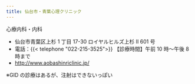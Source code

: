 ```yaml
---
title: 仙台市・青葉心理クリニック
---
```


心療内科・内科

- 仙台市青葉区上杉 1 丁目 17-30 ロイヤルヒルズ上杉 II 601 号
- 電話：{{< telephone "022-215-3525">}}
  【診療時間】午前 10 時～午後 8 時まで
- <http://www.aobashinriclinic.jp/>

※GID の診療はあるが、注射はできないっぽい
